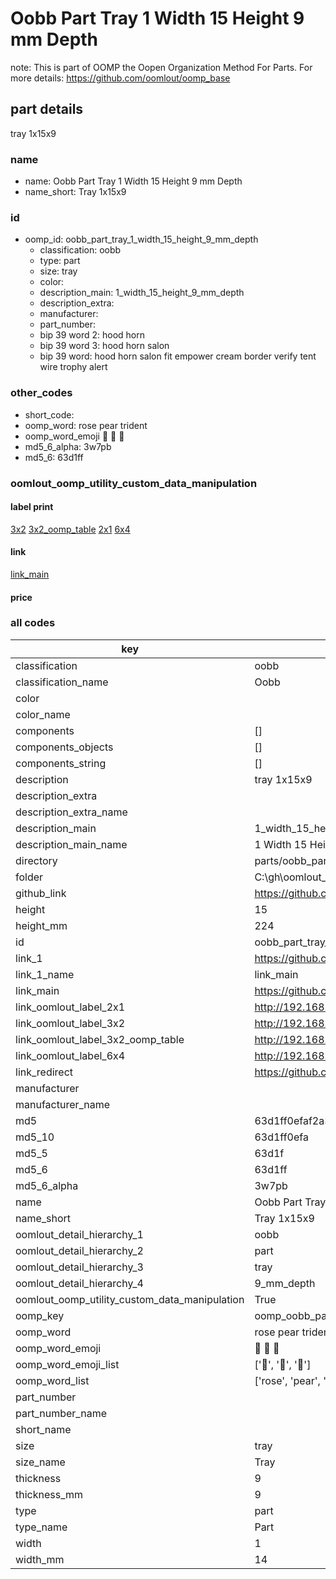# Oobb Part Tray 1 Width 15 Height 9 mm Depth  

note: This is part of OOMP the Oopen Organization Method For Parts. For more details: https://github.com/oomlout/oomp_base

##  part details
  



tray 1x15x9



### name
* name: Oobb Part Tray 1 Width 15 Height 9 mm Depth
* name_short: Tray 1x15x9 
### id
* oomp_id: oobb_part_tray_1_width_15_height_9_mm_depth
  * classification: oobb
  * type: part
  * size: tray
  * color: 
  * description_main: 1_width_15_height_9_mm_depth
  * description_extra: 
  * manufacturer: 
  * part_number: 
  * bip 39 word 2: hood horn
  * bip 39 word 3: hood horn salon
  * bip 39 word: hood horn salon fit empower cream border verify tent wire trophy alert

### other_codes
* short_code: 
* oomp_word: rose pear trident
* oomp_word_emoji :rose: :pear: :trident:
* md5_6_alpha: 3w7pb
* md5_6: 63d1ff






### oomlout_oomp_utility_custom_data_manipulation
#### label print
[3x2](http://192.168.1.245:1112/?label=oomp%203w7pb)
[3x2_oomp_table](http://192.168.1.108:1112/?label=oomp%203w7pb)
[2x1](http://192.168.1.242:1112/?label=oomp%203w7pb)
[6x4](http://192.168.1.55:1112/?label=oomp%203w7pb)    

#### link

[link_main](https://github.com/oomlout/oomlout_oobb_version_4_generated_parts/tree/main/navigation_oomp/oobb/part/tray/1_width_15_height_9_mm_depth/part)                              

#### price







### all codes 
| key | value |  
| --- | --- |  
| classification | oobb |  
| classification_name | Oobb |  
| color |  |  
| color_name |  |  
| components | [] |  
| components_objects | [] |  
| components_string | [] |  
| description | tray 1x15x9 |  
| description_extra |  |  
| description_extra_name |  |  
| description_main | 1_width_15_height_9_mm_depth |  
| description_main_name | 1 Width 15 Height 9 mm Depth |  
| directory | parts/oobb_part_tray_1_width_15_height_9_mm_depth |  
| folder | C:\gh\oomlout_oobb_version_4_generated_parts\parts\oobb_part_tray_1_width_15_height_9_mm_depth |  
| github_link | https://github.com/oomlout/oomlout_oomp_part_src/tree/main/parts/oobb_part_tray_1_width_15_height_9_mm_depth |  
| height | 15 |  
| height_mm | 224 |  
| id | oobb_part_tray_1_width_15_height_9_mm_depth |  
| link_1 | https://github.com/oomlout/oomlout_oobb_version_4_generated_parts/tree/main/navigation_oomp/oobb/part/tray/1_width_15_height_9_mm_depth/part |  
| link_1_name | link_main |  
| link_main | https://github.com/oomlout/oomlout_oobb_version_4_generated_parts/tree/main/navigation_oomp/oobb/part/tray/1_width_15_height_9_mm_depth/part |  
| link_oomlout_label_2x1 | http://192.168.1.242:1112/?label=oomp%203w7pb |  
| link_oomlout_label_3x2 | http://192.168.1.245:1112/?label=oomp%203w7pb |  
| link_oomlout_label_3x2_oomp_table | http://192.168.1.108:1112/?label=oomp%203w7pb |  
| link_oomlout_label_6x4 | http://192.168.1.55:1112/?label=oomp%203w7pb |  
| link_redirect | https://github.com/oomlout/oomlout_oobb_version_4_generated_parts/tree/main/parts/oobb_tray_01_15_09 |  
| manufacturer |  |  
| manufacturer_name |  |  
| md5 | 63d1ff0efaf2a338cba4857d7d1b636a |  
| md5_10 | 63d1ff0efa |  
| md5_5 | 63d1f |  
| md5_6 | 63d1ff |  
| md5_6_alpha | 3w7pb |  
| name | Oobb Part Tray 1 Width 15 Height 9 mm Depth |  
| name_short | Tray 1x15x9  |  
| oomlout_detail_hierarchy_1 | oobb |  
| oomlout_detail_hierarchy_2 | part |  
| oomlout_detail_hierarchy_3 | tray |  
| oomlout_detail_hierarchy_4 | 9_mm_depth |  
| oomlout_oomp_utility_custom_data_manipulation | True |  
| oomp_key | oomp_oobb_part_tray_1_width_15_height_9_mm_depth |  
| oomp_word | rose pear trident |  
| oomp_word_emoji | :rose: :pear: :trident: |  
| oomp_word_emoji_list | [':rose:', ':pear:', ':trident:'] |  
| oomp_word_list | ['rose', 'pear', 'trident'] |  
| part_number |  |  
| part_number_name |  |  
| short_name |  |  
| size | tray |  
| size_name | Tray |  
| thickness | 9 |  
| thickness_mm | 9 |  
| type | part |  
| type_name | Part |  
| width | 1 |  
| width_mm | 14 |  
